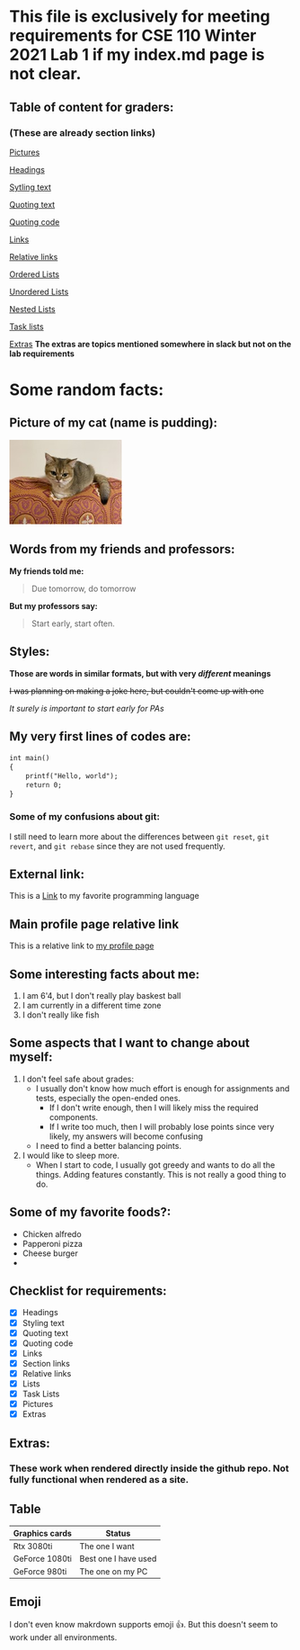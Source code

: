 # This file is exclusively for meeting requirements for CSE 110 Winter 2021 Lab 1 if my index.md page is not clear.

## Table of content for graders:
### (These are already section links)
[Pictures](#picture-of-my-cat-name-is-pudding)

[Headings](#some-random-facts)

[Sytling text](#styles)

[Quoting text](#words-from-my-friends-and-professors)

[Quoting code](#my-very-first-lines-of-codes-are)

[Links](#external-link)

[Relative links](#main-profile-page-relative-link)

[Ordered Lists](#some-interesting-facts-about-me)

[Unordered Lists](#some-of-my-favorite-foods)

[Nested Lists](#some-aspects-that-i-want-to-change-about-myself)

[Task lists](#checklist-for-requirements)

[Extras](#extras)
**The extras are topics mentioned somewhere in slack but not on the lab requirements**

# Some random facts:

## Picture of my cat (name is pudding):
![Cat](cat.jpeg)

## Words from my friends and professors:
**My friends told me:**
> Due tomorrow, do tomorrow  

**But my professors say:**
> Start early, start often.

## Styles:
**Those are words in similar formats, but with very _different_ meanings**

~~I was planning on making a joke here, but couldn't come up with one~~

*It surely is important to start early for PAs*

## My very first lines of codes are:
```
int main()
{
    printf("Hello, world");
    return 0;
}
```
### Some of my confusions about git:
I still need to learn more about the differences between `git reset`, `git revert`, and `git rebase` since they are not used frequently.

## External link:
This is a [Link](https://www.python.org/) to my favorite programming language

## Main profile page relative link
This is a relative link to [my profile page](index.md)

## Some interesting facts about me:
1. I am 6'4, but I don't really play baskest ball
2. I am currently in a different time zone
3. I don't really like fish

## Some aspects that I want to change about myself:
1. I don't feel safe about grades:
   - I usually don't know how much effort is enough for assignments and tests, especially the open-ended ones. 
     - If I don't write enough, then I will likely miss the required components.
     - If I write too much, then I will probably lose points since very likely, my answers will become confusing
   - I need to find a better balancing points.
2. I would like to sleep more.
   - When I start to code, I usually got greedy and wants to do all the things. Adding features constantly. This is not really a good thing to do.

## Some of my favorite foods?:
- Chicken alfredo 
- Papperoni pizza
- Cheese burger
- 
## Checklist for requirements:
- [x] Headings
- [x] Styling text
- [x] Quoting text
- [x] Quoting code
- [x] Links
- [x] Section links
- [x] Relative links
- [x] Lists
- [x] Task Lists
- [x] Pictures
- [x] Extras

## Extras:
### These work when rendered directly inside the github repo. Not fully functional when rendered as a site.
## Table
| Graphics cards | Status               |
| -------------- | -------------------- |
| Rtx 3080ti     | The one I want       |
| GeForce 1080ti | Best one I have used |
| GeForce 980ti  | The one on my PC     |

## Emoji
I don't even know makrdown supports emoji :+1:. But this doesn't seem to work under all environments.
  